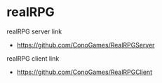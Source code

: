 # realRPG
realRPG server link 
- https://github.com/ConoGames/RealRPGServer

realRPG client link 
- https://github.com/ConoGames/RealRPGClient
